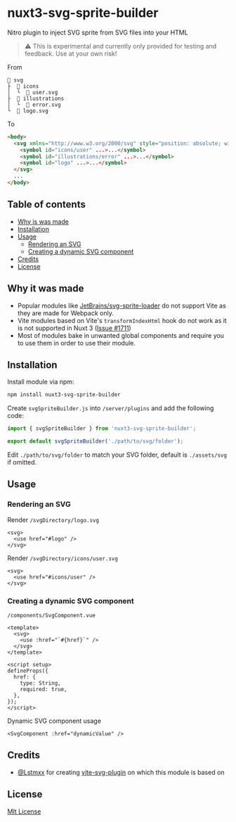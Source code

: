 # nuxt3-svg-sprite-builder

Nitro plugin to inject SVG sprite from SVG files into your HTML

> ⚠️ This is experimental and currently only provided for testing and feedback. Use at your own risk!

From

```
📁 svg
├  📁 icons
│  └  📄 user.svg
├  📁 illustrations
│  └  📄 error.svg
└  📄 logo.svg
```

To
```html
<body>
  <svg xmlns="http://www.w3.org/2000/svg" style="position: absolute; width: 0; height: 0;" aria-hidden="true">
    <symbol id="icons/user" ...>...</symbol>
    <symbol id="illustrations/error" ...>...</symbol>
    <symbol id="logo" ...>...</symbol>
  </svg>
  ...
</body>
```

## Table of contents
- [Why is was made](#why-it-was-made)
- [Installation](#installation)
- [Usage](#usage)
  - [Rendering an SVG](#rendering-an-svg)
  - [Creating a dynamic SVG component](#creating-a-dynamic-svg-component)
- [Credits](#credits)
- [License](#license)

## Why it was made

- Popular modules like [JetBrains/svg-sprite-loader](https://github.com/JetBrains/svg-sprite-loader) do not support Vite as they are made for Webpack only.
- Vite modules based on Vite's `transformIndexHtml` hook do not work as it is not supported in Nuxt 3 ([Issue #1711](https://github.com/nuxt/framework/pull/1711))
- Most of modules bake in unwanted global components and require you to use them in order to use their module.

## Installation

Install module via npm:
```bash
npm install nuxt3-svg-sprite-builder
```

Create `svgSpriteBuilder.js` into `/server/plugins` and add the following code:

```js
import { svgSpriteBuilder } from 'nuxt3-svg-sprite-builder';

export default svgSpriteBuilder('./path/to/svg/folder');
```

Edit `./path/to/svg/folder` to match your SVG folder, default is `./assets/svg` if omitted.

## Usage

### Rendering an SVG

Render `/svgDirectory/logo.svg`
```vue
<svg>
  <use href="#logo" />
</svg>
```
Render `/svgDirectory/icons/user.svg`
```vue
<svg>
  <use href="#icons/user" />
</svg>
```

### Creating a dynamic SVG component

`/components/SvgComponent.vue`
```vue
<template>
  <svg>
    <use :href="`#{href}`" />
  </svg>
</template>

<script setup>
defineProps({
  href: {
    type: String,
    required: true,
  },
});
</script>
```
Dynamic SVG component usage
```vue
<SvgComponent :href="dynamicValue" />
```

## Credits

- [@Lstmxx](https://github.com/Lstmxx) for creating [vite-svg-plugin](https://github.com/Lstmxx/vite-svg-plugin) on which this module is based on

## License

[MIt License](https://github.com/njsen/nuxt3-svg-sprite-builder/blob/main/LICENSE.md)
